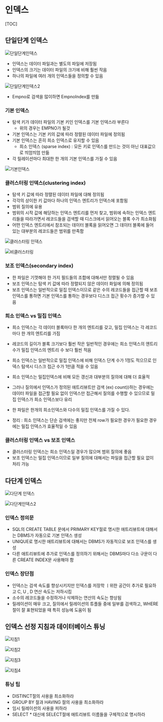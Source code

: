 # 인덱스

[TOC]



## 단일단계 인덱스

![단일단계인덱스](https://player.slidesplayer.org/96/16694236/slides/slide_28.jpg)





- 인덱스는 데이터 파일과는 별도의 파일에 저장됨
- 인덱스의 크기는 데이터 파일의 크기에 비해 훨씬 작음
- 하나의 파일에 여러 개의 인덱스들을 정의할 수 있음

![단일단계인덱스2](https://player.slidesplayer.org/96/16694236/slides/slide_30.jpg)

- Empno로 검색을 많이하면 EmpnoIndex를 만듦



### 기본 인덱스

- 탐색 키가 데이터 파일의 기본 키인 인덱스를 기본 인덱스라 부른다
  - 위의 경우는 EMPNO가 될것
- 기본 인덱스는 기본 키의 값에 따라 정렬된 데이터 파일에 정의됨
- 기본 인덱스는 흔히 희소 인덱스로 유지할 수 있음
  - 희소 인덱스 (sparse index) : 모든 키로 인덱스를 만드는 것이 아닌 대표값으로 띄엄띄엄 만듦
- 각 릴레이션마다 최대한 한 개의 기본 인덱스를 가질 수 있음

![기본인덱스](https://player.slidesplayer.org/96/16694236/slides/slide_33.jpg)





### 클러스터링 인덱스(clustering index)

- 탐색 키 값에 따라 정렬된 데이터 파일에 대해 정의됨
- 각각의 상이한 키 값마다 하나의 인덱스 엔트리가 인덱스에 포함됨
- 범위 질의에 유용
- 범위의 시작 값에 해당하는 인덱스 엔트리를 먼저 찾고, 범위에 속하는 인덱스 엔트리들을 따라가면서 레코드들을 검색할 때 디스크에서 읽어오는 블록 수가 최소화됨
- 어떤 인덱스 엔트리에서 참조되는 데이터 블록을 읽어오면 그 데이터 블록에 들어 있는 대부분의 레코드들은 범위를 만족함

![클러스터링 인덱스](https://player.slidesplayer.org/96/16694236/slides/slide_36.jpg)

![비클러스터링](https://player.slidesplayer.org/96/16694236/slides/slide_37.jpg)



### 보조 인덱스(secondary index)

- 한 파일은 기껏해야 한 가지 필드들의 조합에 대해서만 정렬될 수 있음
- 보조 인덱스는 탐색 키 값에 따라 정렬되지 않은 데이터 화일에 의해 정의됨
- 보조 인덱스는 일반적으로 밀집 인덱스이므로 같은 수의 레코드들을 접근할 때 보조 인덱스를 통하면 기본 인덱스를 통하는 경우보다 디스크 접근 횟수가 증가할 수 있음





### 희소 인덱스 vs 밀집 인덱스

- 희소 인덱스는 각 데이터 블록마다 한 개의 엔트리를 갖고, 밀집 인덱스는 각 레코드마다 한 개의 엔트리를 가짐
- 레코드의 길이가 블록 크기보다 훨씬 작은 일반적인 경우에는 희소 인덱스의 엔트리 수가 밀집 인덱스의 엔트리 수 보다 훨씬 적음
- 희소 인덱스는 일반적으로 밀집 인덱스에 비해 인덱스 단계 수가 1정도 적으므로 인덱스 탐색시 디스크 접근 수가 1만큼 적을 수 있음



- 희소 인덱스는 밀집인덱스에 비해 모든 갱신과 대부분의 질의에 대해 더 효율적
- 그러나 질의에서 인덱스가 정의된 애트리뷰트만 검색 (ex) count))하는 경우에는 데이터 파일을 접근할 필요 없이 인덱스만 접근해서 질의를 수행할 수 있으므로 밀집 인덱스가 희소 인덱스보다 유리
- 한 파일은 한개의 희소인덱스와 다수의 밀집 인덱스를 가질 수 있다.





- 정리 : 희소 인덱스는 단순 검색에는 좋지만 전체 row가 필요한 경우가 필요한 경우에는 밀집 인덱스가 효율적일 수 있음





### 클러스터링 인덱스 vs 보조 인덱스

- 클러스터링 인덱스는 희소 인덱스일 경우가 많으며 범위 질의에 좋음
- 보조 인덱스는 밀집 인덱스이므로 일부 질의에 대해서는 파일을 접근할 필요 없이 처리 가능







## 다단계 인덱스

![다단계 인덱스](https://player.slidesplayer.org/96/16694236/slides/slide_46.jpg)

![다단계인덱스2](https://player.slidesplayer.org/96/16694236/slides/slide_47.jpg)







### 인덱스 정의문

- SQL의 CREATE TABLE 문에서 PRIMARY KEY절로 명시한 애트리뷰트에 대해서는 DBMS가 자동으로 기본 인덱스 생성
- UNIQUE로 명시한 애트리뷰트에 대해서는 DBMS가 자동적으로 보조 인덱스를 생성
- 다른 애트리뷰트에 추가로 인덱스를 정의하기 위해서는 DBMS마다 다소 구문이 다른 CREATE INDEX문 사용해야 함





### 인덱스 장단점

- 인덱스는 검색 속도를 향상시키지만 인덱스를 저장학 ㅣ위한 공간이 추가로 필요하고 C, U , D 연산 속도는 저하시킴
- 소수의 레코드들을 수정하거나 삭제하는 연산의 속도는 향상됨
- 릴레이션이 매우 크고, 질의에서 릴레이션의 튜플들 중에 일부를 검색하고, WHERE절이 잘 표현되었을 때 특히 성능에 도움이 됨







## 인덱스 선정 지침과 데이터베이스 튜닝

![지침1](https://player.slidesplayer.org/96/16694236/slides/slide_53.jpg)

![지침2](https://player.slidesplayer.org/96/16694236/slides/slide_54.jpg)

![지침3](https://player.slidesplayer.org/96/16694236/slides/slide_55.jpg)

![지침4](https://player.slidesplayer.org/96/16694236/slides/slide_56.jpg)







### 튜닝 팁

- DISTINCT절의 사용을 최소화하라
- GROUP BY 절과 HAVING 절의 사용을 최소화하라
- 임시 릴레이션의 사용을 피하라
- SELECT * 대신에 SELECT절에 애트리뷰트 이름들을 구체적으로 명시하라